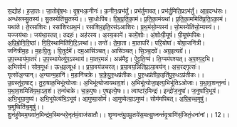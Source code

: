 

  
स॒द्योह॑। ह॒जा॒तः। जा॒तोवृ॑ष॒भः। वृ॒ष॒भःक॒नीनः॑। क॒नीनः॒प्रभ॑र्तुं। प्रभ॑र्तुमावत्। प्रभ॑र्तु॒मिति॒प्रऽभ॑र्तुं। आ॒व॒दन्ध॑सः। अन्ध॑सस्सु॒तस्य॑। सु॒तस्येति॑सु॒तस्य॑।। सा॒धोःपि॑ब। पि॒ब॒प्र॒ति॒का॒मं। प्र॒ति॒का॒मंयथा॑। प्र॒ति॒का॒ममिति॑प्र॒ति॒ऽका॒मं। यथा॑ते। ते॒रसा॑शिरः। रसा॑शिरःप्रथ॒मं। रसा॑शिर॒इति॒रस॑ऽआशिरः। प्र॒थ॒मंसो॒म्यस्य॑। सो॒मस्येति॑सो॒म्यस्य॑।।  
यज्जय॑थाः। जय॑था॒स्तत्। तदहः॑। अह॑रस्य। अ॒स्य॒कामे॑। कामें॒शोः। अं॒शोःपी॒यूषं॑। पी॒यूष॑मपिबः। अ॒पि॒बो॒गि॒रि॒ष्ठां। गि॒रि॒स्थामिति॑गि॒रि॒ऽस्थां।। तन्ते॑। ते॒मा॒ता। मा॒तापरि॑। परि॒योषा॑। योषा॒जनि॑त्री। जनि॑त्रीम॒हः। म॒हःपि॒तुः। पि॒तुर्दमे॑। दम॒आसि॑ञ्चत्। आसि॑ञ्चत्। सि॒ञ्च॒दग्रे॑। अग्र॒इत्यग्रे॑।।  
उ॒प॒स्थाय॑मा॒तरं॑। उ॒प॒स्थायेत्यु॑प॒ऽस्थाय॑। मा॒तर॒मन्नं॑। अन्न॑मैट्ट। ऐ॒ट्ट॒ति॒ग्मं। ति॒ग्मम॑पश्यत्। अ॒प॒श्य॒द॒भि। अ॒भिसोमं॑। सोम॒मूधः॑। ऊध॒इत्यूधः॑।। प्र॒या॒वय॑न्नचरत्। प्र॒या॒वय॒न्निति॑प्र॒ऽया॒वय॑न्। अ॒च॒रद्गृत्सः॑। गृत्सो॑अ॒न्यान्। अ॒न्यान्म॒हानि॑। म॒हानि॑चक्रे। च॒क्रे॒पु॒रु॒धप्र॑तीकः। पु॒रु॒धप्र॑तीक॒इति॑पु॒रु॒धऽप्र॑तीकः।।  
उ॒ग्रस्तु॑रा॒षाट्। तु॒रा॒षाळ॒भिभू॑त्योजाः। अ॒भिभू॑त्योजायथाव॒शं। अ॒भिभू॑त्योजा॒इत्य॒भिभू॑तिऽओजाः। य॒था॒व॒शन्त॒न्वं॑। य॒था॒व॒शमिति॑य॒था॒ऽव॒शं। त॒न्वं॑चक्रे। च॒क्र॒ए॒षः। ए॒षइत्ये॒षः।। त्वाष्टा॑र॒मिन्द्रः॑। इन्द्रो॑ज॒नुषा॑। ज॒नुषा॑भि॒भूय॑। अ॒भि॒भूया॒मुष्य॑। अ॒भि॒भूयेत्य॑भि॒ऽभूय॑। आ॒मुष्या॒सोमं॑। आ॒मुष्येत्या॒ऽमुष्य॑। सोम॑मपिबत्। अ॒पि॒ब॒च्च॒मूषु॑। च॒मूष्विति॑च॒मूषु॑।।  
शु॒नंहु॑वेमम॒घवा॑न॒मिन्द्र॑म॒स्मिन्भरे॒नृत॑मं॒वाज॑सातौ।। शृ॒ण्वन्त॑मु॒ग्रमू॒तये॑स॒मत्सु॒घ्नन्तं॑वृ॒त्राणि॑सं॒जितं॒धना॑नां।। 12।।  
